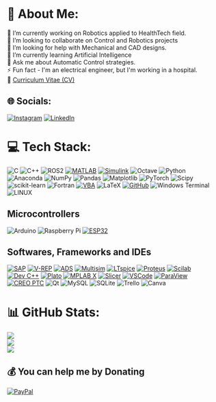 # 💫 About Me:
🔭 I’m currently working on Robotics applied to HealthTech field.<br>👯 I’m looking to collaborate on Control and Robotics projects<br>🤝 I’m looking for help with Mechanical and CAD designs.<br>🌱 I’m currently learning Artificial Intelligence<br>💬 Ask me about Automatic Control strategies.<br>⚡ Fun fact - I'm an electrical engineer, but I'm working in a hospital. <br> :page_facing_up: [Curriculum Vitae (CV)](https://github.com/Jesse-Alves/Jesse-Alves/blob/main/Curriculum%20Vitae%20-%20Jess%C3%A9%20Alves%20-%2021-10-2023.pdf)



## 🌐 Socials:
[![Instagram](https://img.shields.io/badge/Instagram-%23E4405F.svg?logo=Instagram&logoColor=white)](https://instagram.com/jessalves11) [![LinkedIn](https://img.shields.io/badge/LinkedIn-%230077B5.svg?logo=linkedin&logoColor=white)](https://linkedin.com/in/https://www.linkedin.com/in/jessealves11/) 

# 💻 Tech Stack:
![C](https://img.shields.io/badge/c-%2300599C.svg?style=for-the-badge&logo=c&logoColor=white) 
![C++](https://img.shields.io/badge/c++-%2300599C.svg?style=for-the-badge&logo=c%2B%2B&logoColor=white) 
![ROS2](https://img.shields.io/badge/ros-%230A0FF9.svg?style=for-the-badge&logo=ros&logoColor=white) 
[![MATLAB](https://img.shields.io/badge/MATLAB-0076A8?style=for-the-badge&logo=mathworks&logoColor=white)](https://www.mathworks.com/)
[![Simulink](https://img.shields.io/badge/Simulink-4E148C?style=for-the-badge&logo=MathWorks&logoColor=white)](https://www.mathworks.com/products/simulink.html)
![Octave](https://img.shields.io/badge/OCTAVE-darkblue?style=for-the-badge&logo=octave&logoColor=fcd683) 
![Python](https://img.shields.io/badge/python-3670A0?style=for-the-badge&logo=python&logoColor=ffdd54) 
![Anaconda](https://img.shields.io/badge/Anaconda-%2344A833.svg?style=for-the-badge&logo=anaconda&logoColor=white)
![NumPy](https://img.shields.io/badge/numpy-%23013243.svg?style=for-the-badge&logo=numpy&logoColor=white)
![Pandas](https://img.shields.io/badge/pandas-%23150458.svg?style=for-the-badge&logo=pandas&logoColor=white)
![Matplotlib](https://img.shields.io/badge/Matplotlib-%23ffffff.svg?style=for-the-badge&logo=Matplotlib&logoColor=black) 
![PyTorch](https://img.shields.io/badge/PyTorch-%23EE4C2C.svg?style=for-the-badge&logo=PyTorch&logoColor=white)
![Scipy](https://img.shields.io/badge/SciPy-%230C55A5.svg?style=for-the-badge&logo=scipy&logoColor=%white) 
![scikit-learn](https://img.shields.io/badge/scikit--learn-%23F7931E.svg?style=for-the-badge&logo=scikit-learn&logoColor=white)
![Fortran](https://img.shields.io/badge/Fortran-%23734F96.svg?style=for-the-badge&logo=fortran&logoColor=white) 
[![VBA](https://img.shields.io/badge/VBA-86796B?style=for-the-badge&logo=microsoft&logoColor=white)](https://docs.microsoft.com/en-us/office/vba/api/overview/)
![LaTeX](https://img.shields.io/badge/latex-%23008080.svg?style=for-the-badge&logo=latex&logoColor=white)
[![GitHub](https://img.shields.io/badge/GitHub-181717?style=for-the-badge&logo=github&logoColor=white)](https://github.com/)
![Windows Terminal](https://img.shields.io/badge/Windows%20Terminal-%234D4D4D.svg?style=for-the-badge&logo=windows-terminal&logoColor=white) 
![LINUX](https://img.shields.io/badge/Linux-FCC624?style=for-the-badge&logo=linux&logoColor=black)

## Microcontrollers
![Arduino](https://img.shields.io/badge/-Arduino-00979D?style=for-the-badge&logo=Arduino&logoColor=white)
![Raspberry Pi](https://img.shields.io/badge/-RaspberryPi-C51A4A?style=for-the-badge&logo=Raspberry-Pi)
[![ESP32](https://img.shields.io/badge/ESP32-FF8000?style=for-the-badge&logo=espressif&logoColor=white)](https://www.espressif.com/en/products/socs/esp32)


## Softwares, Frameworks and IDEs
[![SAP](https://img.shields.io/badge/SAP-0FAAFF?style=for-the-badge&logo=SAP&logoColor=white)](https://www.sap.com/)
[![V-REP](https://img.shields.io/badge/V--REP-CE2029?style=for-the-badge&logo=v-rep&logoColor=white)](http://www.coppeliarobotics.com/)
[![ADS](https://img.shields.io/badge/ADS-FF3300?style=for-the-badge&logo=keysight&logoColor=white)](https://www.keysight.com/us/en/products/software/pathwave-design-software.html)
[![Multisim](https://img.shields.io/badge/Multisim-007ACC?style=for-the-badge&logo=ni&logoColor=white)](https://www.ni.com/en-us/shop/electronic-test-instrumentation/application-software-for-electronic-test-and-instrumentation-category/what-is-multisim.html)
[![LTspice](https://img.shields.io/badge/LTspice-DC8700?style=for-the-badge&logo=lineartechnology&logoColor=white)](https://www.analog.com/en/design-center/design-tools-and-calculators/ltspice-simulator.html)
[![Proteus](https://img.shields.io/badge/Proteus-0099CC?style=for-the-badge&logo=proteus&logoColor=white)](https://www.labcenter.com/)
[![Scilab](https://img.shields.io/badge/Scilab-6363AC?style=for-the-badge&logo=scilab&logoColor=white)](https://www.scilab.org/)
[![Dev C++](https://img.shields.io/badge/Dev_C++-474A8A?style=for-the-badge&logo=dev-cpp&logoColor=white)](https://sourceforge.net/projects/orwelldevcpp/)
[![Plato](https://img.shields.io/badge/Plato-2C3E50?style=for-the-badge&logo=plato&logoColor=white)](https://plato.stanford.edu/)
[![MPLAB X](https://img.shields.io/badge/MPLAB_X-0D5C82?style=for-the-badge&logo=microchip&logoColor=white)](https://www.microchip.com/en-us/development-tools-tools-and-software/mplab-x-ide)
[![Slicer](https://img.shields.io/badge/Slicer-4BAEEA?style=for-the-badge&logo=slicer&logoColor=white)](https://www.slicer.org/)
[![VSCode](https://img.shields.io/badge/VSCode-007ACC?style=for-the-badge&logo=visual-studio-code&logoColor=white)](https://code.visualstudio.com/)
[![ParaView](https://img.shields.io/badge/ParaView-3182CE?style=for-the-badge&logo=paraview&logoColor=white)](https://www.paraview.org/)
[![CREO PTC](https://img.shields.io/badge/CREO_PTC-005CA9?style=for-the-badge&logo=ptc&logoColor=white)](https://www.ptc.com/en/products/cad/creo)
![Qt](https://img.shields.io/badge/Qt-%23217346.svg?style=for-the-badge&logo=Qt&logoColor=white) 
![MySQL](https://img.shields.io/badge/mysql-%2300000f.svg?style=for-the-badge&logo=mysql&logoColor=white) 
![SQLite](https://img.shields.io/badge/sqlite-%2307405e.svg?style=for-the-badge&logo=sqlite&logoColor=white)
![Trello](https://img.shields.io/badge/Trello-%23026AA7.svg?style=for-the-badge&logo=Trello&logoColor=white)
![Canva](https://img.shields.io/badge/Canva-%2300C4CC.svg?style=for-the-badge&logo=Canva&logoColor=white) 



# 📊 GitHub Stats:
![](https://github-readme-stats.vercel.app/api?username=Jesse-Alves&theme=dark&hide_border=true&include_all_commits=true&count_private=true)<br/>
![](https://github-readme-streak-stats.herokuapp.com/?user=Jesse-Alves&theme=dark&hide_border=true)<br/>
![](https://github-readme-stats.vercel.app/api/top-langs/?username=Jesse-Alves&theme=dark&hide_border=true&include_all_commits=true&count_private=true&layout=compact)

  ## 💰 You can help me by Donating
  [![PayPal](https://img.shields.io/badge/PayPal-00457C?style=for-the-badge&logo=paypal&logoColor=white)](https://paypal.me/jessalves2@gmail.com) 

  
<!-- Proudly created with GPRM ( https://gprm.itsvg.in ) -->
